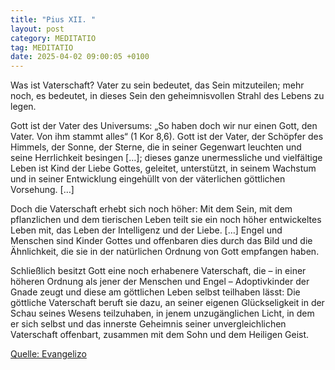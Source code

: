 ```yaml
---
title: "Pius XII. "
layout: post
category: MEDITATIO
tag: MEDITATIO
date: 2025-04-02 09:00:05 +0100
---
```

Was ist Vaterschaft? Vater zu sein bedeutet, das Sein mitzuteilen; mehr noch, es bedeutet, in dieses Sein den geheimnisvollen Strahl des Lebens zu legen.
 
Gott ist der Vater des Universums: „So haben doch wir nur einen Gott, den Vater. Von ihm stammt alles“ (1 Kor 8,6). Gott ist der Vater, der Schöpfer des Himmels, der Sonne, der Sterne, die in seiner Gegenwart leuchten und seine Herrlichkeit besingen […]; dieses ganze unermessliche und vielfältige Leben ist Kind der Liebe Gottes, geleitet, unterstützt, in seinem Wachstum und in seiner Entwicklung eingehüllt von der väterlichen göttlichen Vorsehung.<!--more--> […]
 
Doch die Vaterschaft erhebt sich noch höher: Mit dem Sein, mit dem pflanzlichen und dem tierischen Leben teilt sie ein noch höher entwickeltes Leben mit, das Leben der Intelligenz und der Liebe. […] Engel und Menschen sind Kinder Gottes und offenbaren dies durch das Bild und die Ähnlichkeit, die sie in der natürlichen Ordnung von Gott empfangen haben.
 
Schließlich besitzt Gott eine noch erhabenere Vaterschaft, die – in einer höheren Ordnung als jener der Menschen und Engel – Adoptivkinder der Gnade zeugt und diese am göttlichen Leben selbst teilhaben lässt: Die göttliche Vaterschaft beruft sie dazu, an seiner eigenen Glückseligkeit in der Schau seines Wesens teilzuhaben, in jenem unzugänglichen Licht, in dem er sich selbst und das innerste Geheimnis seiner unvergleichlichen Vaterschaft offenbart, zusammen mit dem Sohn und dem Heiligen Geist.


[Quelle: Evangelizo](https://evangeliumtagfuertag.org/DE/gospel)